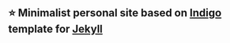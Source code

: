 ## :star: Minimalist personal site based on [Indigo](https://github.com/sergiokopplin/indigo) template for [Jekyll](https://jekyllrb.com/)
